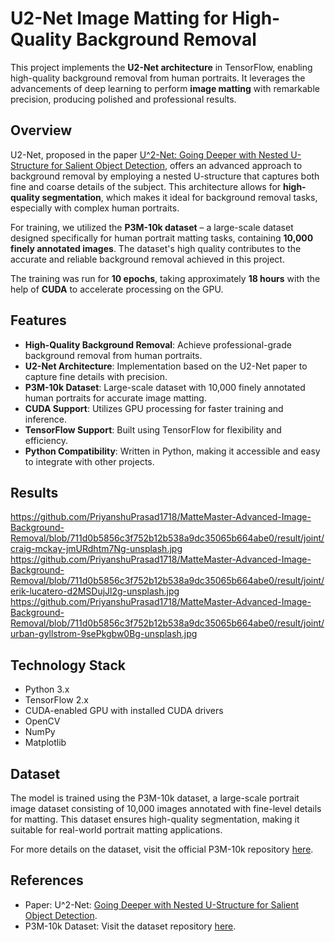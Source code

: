 # U2-Net Image Matting for High-Quality Background Removal

This project implements the **U2-Net architecture** in TensorFlow, enabling high-quality background removal from human portraits. It leverages the advancements of deep learning to perform **image matting** with remarkable precision, producing polished and professional results.

## Overview

U2-Net, proposed in the paper [U^2-Net: Going Deeper with Nested U-Structure for Salient Object Detection](https://arxiv.org/pdf/2005.09007), offers an advanced approach to background removal by employing a nested U-structure that captures both fine and coarse details of the subject. This architecture allows for **high-quality segmentation**, which makes it ideal for background removal tasks, especially with complex human portraits.

For training, we utilized the **P3M-10k dataset** – a large-scale dataset designed specifically for human portrait matting tasks, containing **10,000 finely annotated images**. The dataset's high quality contributes to the accurate and reliable background removal achieved in this project.

The training was run for **10 epochs**, taking approximately **18 hours** with the help of **CUDA** to accelerate processing on the GPU.

## Features

- **High-Quality Background Removal**: Achieve professional-grade background removal from human portraits.
- **U2-Net Architecture**: Implementation based on the U2-Net paper to capture fine details with precision.
- **P3M-10k Dataset**: Large-scale dataset with 10,000 finely annotated human portraits for accurate image matting.
- **CUDA Support**: Utilizes GPU processing for faster training and inference.
- **TensorFlow Support**: Built using TensorFlow for flexibility and efficiency.
- **Python Compatibility**: Written in Python, making it accessible and easy to integrate with other projects.

## Results

https://github.com/PriyanshuPrasad1718/MatteMaster-Advanced-Image-Background-Removal/blob/711d0b5856c3f752b12b538a9dc35065b664abe0/result/joint/craig-mckay-jmURdhtm7Ng-unsplash.jpg
https://github.com/PriyanshuPrasad1718/MatteMaster-Advanced-Image-Background-Removal/blob/711d0b5856c3f752b12b538a9dc35065b664abe0/result/joint/erik-lucatero-d2MSDujJl2g-unsplash.jpg
https://github.com/PriyanshuPrasad1718/MatteMaster-Advanced-Image-Background-Removal/blob/711d0b5856c3f752b12b538a9dc35065b664abe0/result/joint/urban-gyllstrom-9sePkgbw0Bg-unsplash.jpg

## Technology Stack

- Python 3.x
- TensorFlow 2.x
- CUDA-enabled GPU with installed CUDA drivers
- OpenCV
- NumPy
- Matplotlib

## Dataset

The model is trained using the P3M-10k dataset, a large-scale portrait image dataset consisting of 10,000 images annotated with fine-level details for matting. This dataset ensures high-quality segmentation, making it suitable for real-world portrait matting applications.

For more details on the dataset, visit the official P3M-10k repository [here](https://www.youtube.com/redirect?event=video_description&redir_token=QUFFLUhqbUh1MGRSM1hDYjN2Nzl4a2Vfc2xXNk5Dd0t1d3xBQ3Jtc0trQ3JTUUNJeEJ3Y2NVU3ZwdVFZa0VyNmZTTVJNbUJOVVJRdzRMRGhIdnJ4SXRGQWkxNGhKWUYzeUlaY2I2dWZVOHNCaTdDakdBc2V6aGluSzlKQzlBRXBQcFVCSUs0SG9NMzk2YUltTV9nTV9OQjhmbw&q=https%3A%2F%2Fdrive.google.com%2Fuc%3Fexport%3Ddownload%26id%3D1LqUU7BZeiq8I3i5KxApdOJ2haXm-cEv1&v=S54EprtQdjA).

## References

- Paper: U^2-Net: [Going Deeper with Nested U-Structure for Salient Object Detection](https://arxiv.org/pdf/2005.09007).
- P3M-10k Dataset: Visit the dataset repository [here](https://www.youtube.com/redirect?event=video_description&redir_token=QUFFLUhqbUh1MGRSM1hDYjN2Nzl4a2Vfc2xXNk5Dd0t1d3xBQ3Jtc0trQ3JTUUNJeEJ3Y2NVU3ZwdVFZa0VyNmZTTVJNbUJOVVJRdzRMRGhIdnJ4SXRGQWkxNGhKWUYzeUlaY2I2dWZVOHNCaTdDakdBc2V6aGluSzlKQzlBRXBQcFVCSUs0SG9NMzk2YUltTV9nTV9OQjhmbw&q=https%3A%2F%2Fdrive.google.com%2Fuc%3Fexport%3Ddownload%26id%3D1LqUU7BZeiq8I3i5KxApdOJ2haXm-cEv1&v=S54EprtQdjA).
